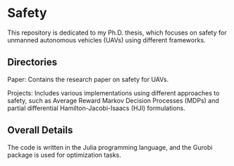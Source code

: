# Safety
This repository is dedicated to my Ph.D. thesis, which focuses on safety for unmanned autonomous vehicles (UAVs) using different frameworks.

## Directories
Paper: Contains the research paper on safety for UAVs.

Projects: Includes various implementations using different approaches to safety, such as Average Reward Markov Decision Processes (MDPs) and partial differential Hamilton-Jacobi-Isaacs (HJI) formulations.

## Overall Details
The code is written in the Julia programming language, and the Gurobi package is used for optimization tasks.

